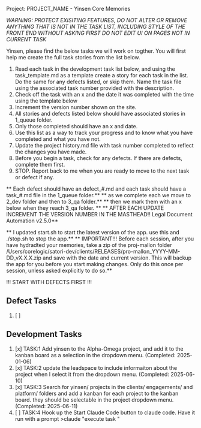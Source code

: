 Project: PROJECT_NAME - Yinsen Core Memories

*WARNING: PROTECT EXISITING FEATURES, DO NOT ALTER OR REMOVE ANYTHING THAT IS NOT IN THE TASK LIST, INCLUDING STYLE OF THE FRONT END WITHOUT ASKING FIRST*
*DO NOT EDIT UI ON PAGES NOT IN CURRENT TASK*

Yinsen, please find the below tasks we will work on togther. You will first help me create the full task stories from the list below.
1. Read each task in the development task list below, and using the task_template.md as a template create a story for each task in the list. Do the same for any defects listed, or skip them. Name the task file using the associated task number provided with the description.
2. Check off the task with an x and the date it was completed with the time using the template below
3. Increment the version number shown on the site.
4. All stories and defects listed below should have associated stories in 1_queue folder.
5. Only those completed should have an x and date. 
6. Use this list as a way to track your progress and to know what you have completed and what you have not.
7. Update the project history.md file with task number completed to reflect the changes you have made.
8. Before you begin a task, check for any defects. If there are defects, complete them first.
9. STOP. Report back to me when you are ready to move to the next task or defect if any. 

** Each defect should have an defect_#.md and each task should have a task_#.md file in the 1_queue folder.**
** as we complete each we move to 2_dev folder and then to 3_qa folder.**
** then we mark them with an x below when they reach 3_qa folder. **
** AFTER EACH UPDATE INCREMENT THE VERSION NUMBER IN THE MASTHEAD!! Legal Document Automation v2.5.0**

** I updated start.sh to start the latest version of the app. use this and ./stop.sh to stop the app.**
** IMPORTANT!!! Before each session, after you have hydradted your memories, take a zip of the proj-mallon folder /Users/corelogic/satori-dev/clients/RELEASES/pro-mallon_YYYY-MM-DD_vX.X.X.zip and save with the date and current version. This will backup the app for you before you start making changes. Only do this once per session, unless asked explicitly to do so.**

!!! START WITH DEFECTS FIRST !!!


## Defect Tasks ##
1. [ ] 

## Development Tasks
1. [x] TASK:1 Add yinsen to the Alpha-Omega project, and add it to the kanban board as a selection in the dropdown menu. (Completed: 2025-01-06)
2. [x] TASK:2 update the leadspace to include informaiton about the project when I select it from the dropdown menu. (Completed: 2025-06-10)
3. [x] TASK:3 Search for yinsen/ projects in the clients/ engagements/ and platform/ folders and add a kanban for each project to the kanban board. they should be selectable in the project dropdown menu. (Completed: 2025-06-11)
4. [ ] TASK:4 Hook up the Start Claude Code button to claude code. Have it run with a prompt >claude "execute task <task number>"


